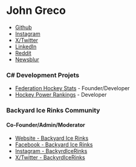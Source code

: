 # John Greco
- [Github](https://www.github.com/jfgreco)
- [Instagram](https://www.instagram.com/jfgreco)
- [X/Twitter](https://www.twitter.com/jfgreco)
- [LinkedIn](https://www.linkedin.com/in/jfgreco/)
- [Reddit](https://www.reddit.com/user/jfgreco)
- [Newsblur](https://jfgreco.newsblur.com/)

### C# Development Projets
- [Federation Hockey Stats](https://www.federationhockeystats.com) - Founder/Developer
- [Hockey Power Rankings](https://www.hockeypowerrankings.com) - Developer

### Backyard Ice Rinks Community
#### Co-Founder/Admin/Moderator
- [Website - Backyard Ice Rinks](https://www.backyardicerinks.org)
- [Facebook - Backyard Ice Rinks](https://www.facebook.com/groups/backyardicerinks)
- [Instagram - BackyrdIceRinks](https://www.instagram.com/backyrdicerinks)
- [X/Twitter - BackyrdIceRinks](https://twitter.com/backyrdicerinks)
